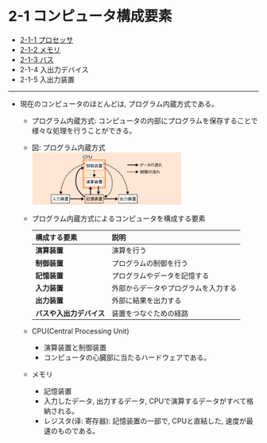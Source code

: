 # 2-1 コンピュータ構成要素

- [2-1-1 プロセッサ](2-1-1プロセッサ.md)
- [2-1-2 メモリ](2-1-2メモリ.md)
- [2-1-3 バス](2-1-3バス.md)
- 2-1-4 入出力デバイス
- 2-1-5 入出力装置

---

- 現在のコンピュータのほとんどは, プログラム内蔵方式である。
  - プログラム内蔵方式: コンピュータの内部にプログラムを保存することで様々な処理を行うことができる。
  - 図: プログラム内蔵方式<br><img src="./images/2-1/プログラム内蔵方式.png" width = "300" alt="プログラム内蔵方式"/>
  - プログラム内蔵方式によるコンピュータを構成する要素

    | 構成する要素 | 説明 |
    | - | - |
    | **演算装置** | 演算を行う |
    | **制御装置** | プログラムの制御を行う |
    | **記憶装置** | プログラムやデータを記憶する |
    | **入力装置** | 外部からデータやプログラムを入力する |
    | **出力装置** | 外部に結果を出力する |
    | **バスや入出力デバイス** | 装置をつなぐための経路 |

  - CPU(Central Processing Unit)
    - 演算装置と制御装置
    - コンピュータの心臓部に当たるハードウェアである。
  - メモリ
    - 記憶装置
    - 入力したデータ, 出力するデータ, CPUで演算するデータがすべて格納される。
    - レジスタ(译: 寄存器): 記憶装置の一部で, CPUと直結した, 速度が最速のものである。
